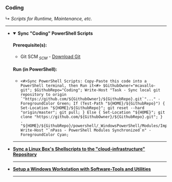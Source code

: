 <!-- ------------------------------------------------------------ ---

This file (on GitHub):

	https://github.com/mcavallo-git/Coding#coding

--- ------------------------------------------------------------- -->

<h3 id="coding">Coding</h3>
↳ <i id="readme">Scripts for Runtime, Maintenance, etc.</i>
<hr />

<!-- ------------------------------------------------------------ -->

<ul>

<!-- ------------------------------------------------------------ -->

<li><details open><summary>
		<strong>Sync "Coding" PowerShell Scripts</strong>
	</summary>
	<p>
		<h4>Prerequisite(s):</h4>
		<ul>
			<li>Git SCM<sub><i> SCM</i></sub> - <a href="https://git-scm.com/download/win">Download Git</a></li>
		</ul>
		<h4>Run (in PowerShell):</h4>
		<ul>
			<li><pre><code><#>Sync PowerShell Scripts: Copy-Paste this code into a PowerShell terminal, then Run it<#> $GithubOwner="mcavallo-git"; $GithubRepo="Coding"; Write-Host "Task - Sync local git repository to origin `"https://github.com/${GithubOwner}/${GithubRepo}.git`"..." -ForegroundColor Green; If (Test-Path "${HOME}/${GithubRepo}") { Set-Location "${HOME}/${GithubRepo}"; git reset --hard "origin/master"; git pull; } Else { Set-Location "${HOME}"; git clone "https://github.com/${GithubOwner}/${GithubRepo}.git"; } . "${HOME}/${GithubRepo}/powershell/_WindowsPowerShell/Modules/ImportModules.ps1"; Write-Host "`nPass - PowerShell Modules Synchronized`n" -ForegroundColor Cyan;</code></pre></li>
		</ul>
		<!--
		<h4>Step-by-step (only perform this step if you're unsure how to do the previous, 'copy-paste-run' step):</h4>
		<ul>
			<li>Select the entire line of code (via triple-left-mouseclick on the line of code)</li>
			<li>Copy the selected code (via Ctrl+C)</li>
			<li>Open PowerShell (via Start-Menu keypress -> type 'PowerShell' -> select 'Windows PowerShell' via left-mouseclick or Enter keypress)</li>
			<li>Paste the line of code into the terminal (via Ctrl+V or via right-mouseclick)</li>
			<li>Run the pasted line of code (via Enter keypress)</li>
		</ul>
		-->
	</p>
</details>
</li><hr />

<!-- ------------------------------------------------------------ -->

<li>
	<strong><a href="https://github.com/mcavallo-git/cloud-infrastructure/#sync_cloud_infrastructure">Sync a Linux Box's Shellscripts to the "cloud-infrastructure" Repository</a></strong>
</li><hr />

<!-- ------------------------------------------------------------ -->

<li>
	<strong><a href="windows#workstation-installs">Setup a Windows Workstation with Software-Tools and Utilities</a></strong>
</li><hr />

<!-- ------------------------------------------------------------ -->

</ul>

<!-- ------------------------------------------------------------ -->